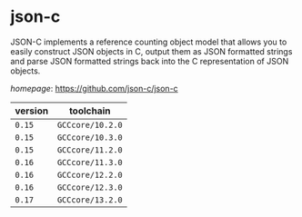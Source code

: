 # json-c

JSON-C implements a reference counting object model that allows you to easily construct JSON objects  in C, output them as JSON formatted strings and parse JSON formatted strings back into the C representation of JSON objects.

*homepage*: <https://github.com/json-c/json-c>

version | toolchain
--------|----------
``0.15`` | ``GCCcore/10.2.0``
``0.15`` | ``GCCcore/10.3.0``
``0.15`` | ``GCCcore/11.2.0``
``0.16`` | ``GCCcore/11.3.0``
``0.16`` | ``GCCcore/12.2.0``
``0.16`` | ``GCCcore/12.3.0``
``0.17`` | ``GCCcore/13.2.0``
